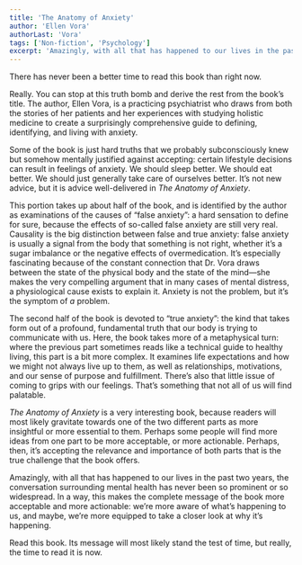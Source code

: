 ```yaml
---
title: 'The Anatomy of Anxiety'
author: 'Ellen Vora'
authorLast: 'Vora'
tags: ['Non-fiction', 'Psychology']
excerpt: 'Amazingly, with all that has happened to our lives in the past two years, the conversation surrounding mental health has never been so prominent or so widespread.'
---
```


There has never been a better time to read this book than right now.

Really. You can stop at this truth bomb and derive the rest from the book’s title. The author, Ellen Vora, is a practicing psychiatrist who draws from both the stories of her patients and her experiences with studying holistic medicine to create a surprisingly comprehensive guide to defining, identifying, and living with anxiety.

Some of the book is just hard truths that we probably subconsciously knew but somehow mentally justified against accepting: certain lifestyle decisions can result in feelings of anxiety. We should sleep better. We should eat better. We should just generally take care of ourselves better. It’s not new advice, but it is advice well-delivered in *The Anatomy of Anxiety*.

This portion takes up about half of the book, and is identified by the author as examinations of the causes of “false anxiety”: a hard sensation to define for sure, because the effects of so-called false anxiety are still very real. Causality is the big distinction between false and true anxiety: false anxiety is usually a signal from the body that something is not right, whether it’s a sugar imbalance or the negative effects of overmedication. It’s especially fascinating because of the constant connection that Dr. Vora draws between the state of the physical body and the state of the mind&mdash;she makes the very compelling argument that in many cases of mental distress, a physiological cause exists to explain it. Anxiety is not the problem, but it’s the symptom of *a* problem.

The second half of the book is devoted to “true anxiety”: the kind that takes form out of a profound, fundamental truth that our body is trying to communicate with us. Here, the book takes more of a metaphysical turn: where the previous part sometimes reads like a technical guide to healthy living, this part is a bit more complex. It examines life expectations and how we might not always live up to them, as well as relationships, motivations, and our sense of purpose and fulfillment. There’s also that little issue of coming to grips with our feelings. That’s something that not all of us will find palatable.

*The Anatomy of Anxiety* is a very interesting book, because readers will most likely gravitate towards one of the two different parts as more insightful or more essential to them. Perhaps some people will find more ideas from one part to be more acceptable, or more actionable. Perhaps, then, it’s accepting the relevance and importance of both parts that is the true challenge that the book offers.

Amazingly, with all that has happened to our lives in the past two years, the conversation surrounding mental health has never been so prominent or so widespread. In a way, this makes the complete message of the book more acceptable and more actionable: we’re more aware of what’s happening to us, and maybe, we’re more equipped to take a closer look at why it’s happening.

Read this book. Its message will most likely stand the test of time, but really, the time to read it is now.